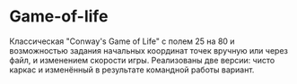 # Game-of-life

Классическая "Conway's Game of Life" с полем 25 на 80 и возможностью задания начальных координат точек вручную или через файл, и изменением скорости игры.
Реализованы две версии: чисто каркас и изменённый в результате командной работы вариант.

